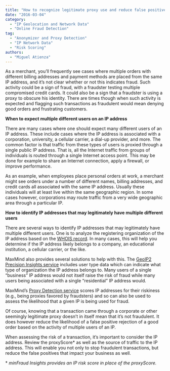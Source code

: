 ```yaml
---
title: "How to recognize legitimate proxy use and reduce false positives during order review"
date: "2016-03-04"
category:
  - "IP Geolocation and Network Data"
  - "Online Fraud Detection"
tag:
  - "Anonymizer and Proxy Detection"
  - "IP Network Data"
  - "Risk Scoring"
authors:
  - "Miguel Atienza"
---
```


As a merchant, you’ll frequently see cases where multiple orders with different
billing addresses and payment methods are placed from the same IP address, and
it’s not clear whether or not this indicates fraud. Such activity could be a
sign of fraud, with a fraudster testing multiple compromised credit cards. It
could also be a sign that a fraudster is using a proxy to obscure his identity.
There are times though when such activity is expected and flagging such
transactions as fraudulent would mean denying good orders and frustrating
customers.

<!--lint disable no-emphasis-as-heading-->
**When to expect multiple different users on an IP address**

There are many cases where one should expect many different users of an IP
address. These include cases where the IP address is associated with a
corporation, university, a cellular carrier, a dial-up provider, and more. The
common factor is that traffic from these types of users is proxied through a
single public IP address. That is, all the Internet traffic from groups of
individuals is routed through a single Internet access point. This may be done
for example to share an Internet connection, apply a firewall, or improve
performance.

As an example, when employees place personal orders at work, a merchant might
see orders under a number of different names, billing addresses, and credit
cards all associated with the same IP address. Usually these individuals will at
least live within the same geographic region. In some cases however,
corporations may route traffic from a very wide geographic area through a
particular IP.

**How to identify IP addresses that may legitimately have multiple different
users**

There are several ways to identify IP addresses that may legitimately have
multiple different users. One is to analyze the registering organization of the
IP address based on the [WHOIS record](https://whois.arin.net/ui). In many
cases, this will help you determine if the IP address likely belongs to a
company, an educational institution, a cellular carrier, or the like.

MaxMind also provides several solutions to help with this. The [GeoIP2 Precision
Insights service](https://www.maxmind.com/en/geoip2-precision-insights) includes
user type data which can indicate what type of organization the IP address
belongs to. Many users of a single “business” IP address would not itself raise
the risk of fraud while many users being associated with a single “residential”
IP address would.

MaxMind’s [Proxy Detection
service](https://www.maxmind.com/en/proxy-detection-service) scores IP addresses
for their riskiness (e.g., being proxies favored by fraudsters) and so can also
be used to assess the likelihood that a given IP is being used for fraud.

Of course, knowing that a transaction came through a corporate or other
seemingly legitimate proxy doesn’t in itself mean that it’s not fraudulent. It
does however reduce the likelihood of a false positive rejection of a good order
based on the activity of multiple users of an IP.

When assessing the risk of a transaction, it’s important to consider the IP
address. Review the proxyScore\* as well as the source of traffic to the IP
address. This will enable you not only to stop fraudulent transactions, but
reduce the false positives that impact your business as well.

\* _minFraud Insights provides an IP risk score in place of the proxyScore._
